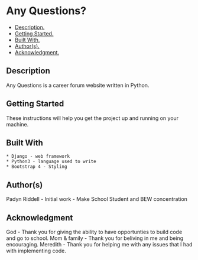 # Any Questions?

* [ Description. ](#desc)
* [ Getting Started. ](#start)
* [ Built With. ](#built)
* [ Author(s). ](#author(s))
* [ Acknowledgment. ](#credit)

<a name="desc"></a>
## Description

Any Questions is a career forum website written in Python.

<a name="start"></a>
## Getting Started

These instructions will help you get the project up and running on your machine.

<a name="built"></a>
## Built With

    * Django - web framework
    * Python3 - language used to write
    * Bootstrap 4 - Styling

<a name="author(s)"></a>
## Author(s)

Padyn Riddell - Initial work - Make School Student and BEW concentration

<a name="credit"></a>
## Acknowledgment

God - Thank you for giving the ability to have opportunties to build code and go to school.
Mom & family - Thank you for beliving in me and being encouraging.
Meredith - Thank you for helping me with any issues that I had with implementing code.
 